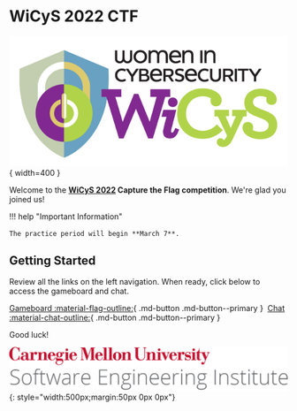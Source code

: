 # WiCyS 2022 CTF

![WiCyS Logo](assets/NEWWiCySLogo.png){ width=400 }

Welcome to the **[WiCyS 2022](https://www.wicys.org/events/wicys-2022/) Capture the Flag competition**. We're glad you joined us!

!!! help "Important Information"

    The practice period will begin **March 7**.


## Getting Started

Review all the links on the left navigation. When ready, click below to access the gameboard and chat.

[Gameboard :material-flag-outline:](https://wictf.com/gameboard/home){ .md-button .md-button--primary }&nbsp;&nbsp;[Chat :material-chat-outline:](https://wictf.com/chat){ .md-button .md-button--primary }

Good luck!

![CMU SEI Unitmark](assets/cmu-sei-unitmark.png){: style="width:500px;margin:50px 0px 0px"}